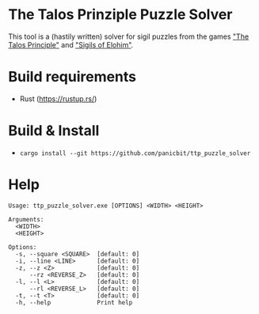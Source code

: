 # The Talos Prinziple Puzzle Solver

This tool is a (hastily written) solver for sigil puzzles from the games ["The Talos Principle"](https://store.steampowered.com/app/257510/The_Talos_Principle/) and ["Sigils of Elohim"](https://store.steampowered.com/app/321480/Sigils_of_Elohim/).

# Build requirements
- Rust (https://rustup.rs/)

# Build & Install
- `cargo install --git https://github.com/panicbit/ttp_puzzle_solver`

# Help
```
Usage: ttp_puzzle_solver.exe [OPTIONS] <WIDTH> <HEIGHT>

Arguments:
  <WIDTH>
  <HEIGHT>

Options:
  -s, --square <SQUARE>  [default: 0]
  -i, --line <LINE>      [default: 0]
  -z, --z <Z>            [default: 0]
      --rz <REVERSE_Z>   [default: 0]
  -l, --l <L>            [default: 0]
      --rl <REVERSE_L>   [default: 0]
  -t, --t <T>            [default: 0]
  -h, --help             Print help
```